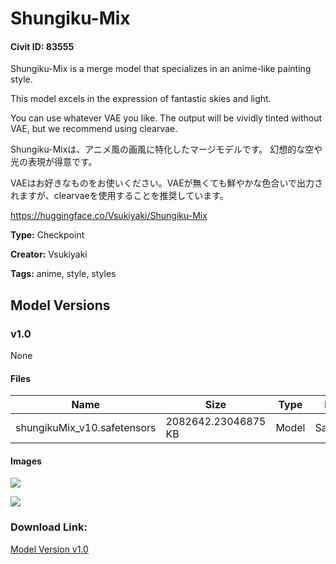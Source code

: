 # Shungiku-Mix

#### Civit ID: 83555

<p>Shungiku-Mix is a merge model that specializes in an anime-like painting style.</p><p>This model excels in the expression of fantastic skies and light.</p><p>You can use whatever VAE you like. The output will be vividly tinted without VAE, but we recommend using clearvae.</p><p></p><p>Shungiku-Mixは、アニメ風の画風に特化したマージモデルです。 幻想的な空や光の表現が得意です。</p><p>VAEはお好きなものをお使いください。VAEが無くても鮮やかな色合いで出力されますが、clearvaeを使用することを推奨しています。</p><p><a target="_blank" rel="ugc" href="https://huggingface.co/Vsukiyaki/Shungiku-Mix">https://huggingface.co/Vsukiyaki/Shungiku-Mix</a></p>

**Type:** Checkpoint

**Creator:** Vsukiyaki

**Tags:** anime, style, styles

## Model Versions

### v1.0

None

#### Files

| Name | Size | Type | Format | Download Url | AutoV1 | AutoV2 | SHA256 | CRC32 | BLAKE3 |
| --- | --- | --- | --- | --- | --- | --- | --- | --- | --- |
| shungikuMix_v10.safetensors | 2082642.23046875 KB | Model | SafeTensor | https://civitai.com/api/download/models/88807 | 68CBA99A | CDA48B2F61 | CDA48B2F61D3A42B30F44C6E6A954E1988932466E0553CCC90695C6D7B87D801 | 953B6E78 | 0C5B446D081ECFC3284E719AB7A9653F0ACB5E7F311EB2E6CA30BAC1AA4A98E2 |

#### Images

<p><img src="https://image.civitai.com/xG1nkqKTMzGDvpLrqFT7WA/c7223eae-96e6-4d4d-8255-cb36c33da804/width=450/1022509.jpeg" /></p>

<p><img src="https://image.civitai.com/xG1nkqKTMzGDvpLrqFT7WA/aa6ab655-715a-46c5-8aab-a5adc5634e30/width=450/1022400.jpeg" /></p>

### Download Link:

[Model Version v1.0](https://civitai.com/api/download/models/88807)

